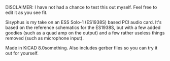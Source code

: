 DISCLAIMER: I have not had a chance to test this out myself. Feel free to edit it as you see fit.

Sisyphus is my take on an ESS Solo-1 (ES1938S) based PCI audio card. It's based on the reference schematics for the ES1938S, but with a few added goodies (such as a quad amp on the output) and a few rather useless things removed (such as microphone input).

Made in KiCAD 8.0something.
Also includes gerber files so you can try it out for yourself.
